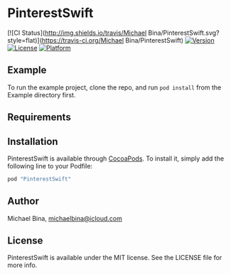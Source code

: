 # PinterestSwift

[![CI Status](http://img.shields.io/travis/Michael Bina/PinterestSwift.svg?style=flat)](https://travis-ci.org/Michael Bina/PinterestSwift)
[![Version](https://img.shields.io/cocoapods/v/PinterestSwift.svg?style=flat)](http://cocoapods.org/pods/PinterestSwift)
[![License](https://img.shields.io/cocoapods/l/PinterestSwift.svg?style=flat)](http://cocoapods.org/pods/PinterestSwift)
[![Platform](https://img.shields.io/cocoapods/p/PinterestSwift.svg?style=flat)](http://cocoapods.org/pods/PinterestSwift)

## Example

To run the example project, clone the repo, and run `pod install` from the Example directory first.

## Requirements

## Installation

PinterestSwift is available through [CocoaPods](http://cocoapods.org). To install
it, simply add the following line to your Podfile:

```ruby
pod "PinterestSwift"
```

## Author

Michael Bina, michaelbina@icloud.com

## License

PinterestSwift is available under the MIT license. See the LICENSE file for more info.
